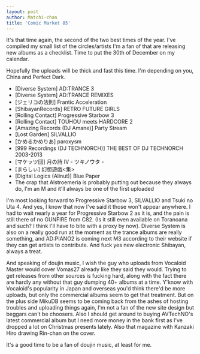 ```yaml
---
layout: post
author: Matchi-chan
title: 'Comic Market 85'
---
```


It's that time again, the second of the two best times of the year. I've compiled my small list of the circles/artists I'm a fan of that are releasing new albums as a checklist. Time to put the 30th of December on my calendar.

<!--break-->

Hopefully the uploads will be thick and fast this time. I'm depending on you, China and Perfect Dark.

* [Diverse System] AD:TRANCE 3
* [Diverse System] AD:TRANCE REMIXES
* [ジェリコの法則] Frantic Acceleration
* [ShibayanRecords] RETRO FUTURE GIRLS
* [Rolling Contact] Progressive Starbow 3
* [Rolling Contact] TOUHOU meets HARDCORE 2
* [Amazing Records (DJ Amane)] Party Stream
* [Lost Garden] SILVALLIO
* [かめるかめりあ] paroxysm
* [999 Recordings (DJ TECHNORCH)] THE BEST OF DJ TECHNORCH 2003-2013
* [マケッツ団] 月の詩 IV - ツキノウタ - 
* [まらしぃ] 幻想遊戯<集>
* [Digital Logics (Alinut)] Blue Paper
* The crap that Alstroemeria is probably putting out because they always do, I'm an M and it'll always be one of the first uploaded

I'm most looking forward to Progressive Starbow 3, SILVALLIO and Tsuki no Uta 4. And yes, I know that now I've said it those won't appear anywhere. I had to wait nearly a year for Progressive Starbow 2 as it is, and the pain is still there of no GUNFIRE from C82. (Is it still even available on Toranoana and such? I think I'll have to bite with a proxy by now). Diverse System is also on a really good run at the moment as the trance albums are really something, and AD:PIANO2 is coming next M3 according to their website if they can get artists to contribute. And fuck yes new electronic Shibayan, always a treat.

And speaking of doujin music, I wish the guy who uploads from Vocaloid Master would cover Vomas27 already like they said they would. Trying to get releases from other sources is fucking hard, along with the fact there are hardly any without that guy dumping 40+ albums at a time. Y'know with Vocaloid's popularity in Japan and overseas you'd think there'd be more uploads, but only the commercial albums seem to get that treatment. But on the plus side MikuDB seems to be coming back from the ashes of hosting troubles and uploading things again, I'm not a fan of the new site design but beggars can't be choosers. Also I should get around to buying AVTechNO's latest commercial album but I need more money in the bank first as I've dropped a lot on Christmas presents lately. Also that magazine with Kanzaki Hiro drawing Rin-chan on the cover.

It's a good time to be a fan of doujin music, at least for me.